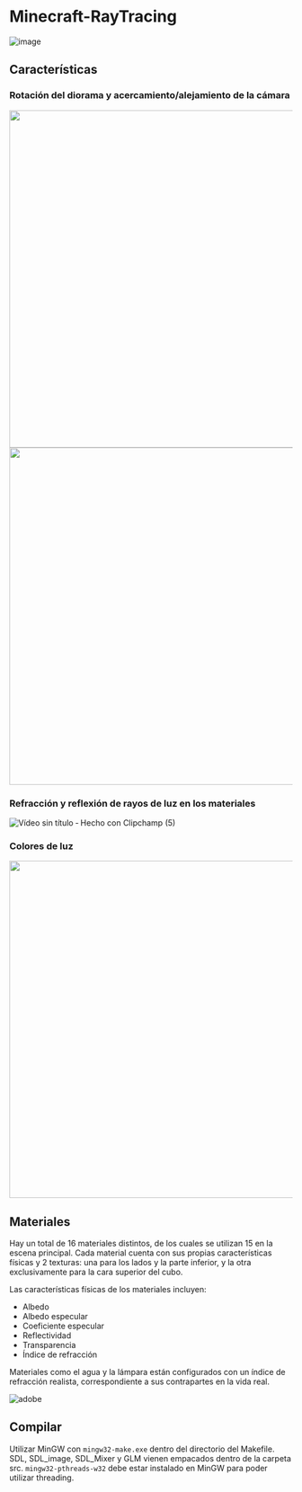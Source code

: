 # Minecraft-RayTracing

![image](https://github.com/adrianRFlores/Minecraft-RayTracing/assets/84111818/ce954c56-3594-4d01-8f22-b13f541d2d7e)

## Características

### Rotación del diorama y acercamiento/alejamiento de la cámara

<img src="https://github.com/adrianRFlores/Minecraft-RayTracing/assets/84111818/63947490-4f43-4181-984d-213312cba185" width="600">

<img src="https://github.com/adrianRFlores/Minecraft-RayTracing/assets/84111818/66cf72bc-f858-46f0-9e8a-ad0c5e64fce1" width="600">

### Refracción y reflexión de rayos de luz en los materiales

![Vídeo sin título ‐ Hecho con Clipchamp (5)](https://github.com/adrianRFlores/Minecraft-RayTracing/assets/84111818/ed42a112-b71e-4733-8467-1cd310815ca9)

### Colores de luz

<img src="https://github.com/adrianRFlores/Minecraft-RayTracing/assets/84111818/c5b5808b-e3e4-4d35-95ac-2afc8f6afe08" width="600">

## Materiales

Hay un total de 16 materiales distintos, de los cuales se utilizan 15 en la escena principal. Cada material cuenta con sus propias características físicas y 2 texturas: una para los lados y la parte inferior, y la otra exclusivamente para la cara superior del cubo.

Las características físicas de los materiales incluyen:

- Albedo
- Albedo especular
- Coeficiente especular
- Reflectividad
- Transparencia
- Índice de refracción
  
Materiales como el agua y la lámpara están configurados con un índice de refracción realista, correspondiente a sus contrapartes en la vida real.

![adobe](https://github.com/adrianRFlores/Minecraft-RayTracing/assets/84111818/c363ac3f-7706-48d3-8194-9f709c706f67)

## Compilar
Utilizar MinGW con ``mingw32-make.exe`` dentro del directorio del Makefile. SDL, SDL_image, SDL_Mixer y GLM vienen empacados dentro de la carpeta src.
``mingw32-pthreads-w32`` debe estar instalado en MinGW para poder utilizar threading.
